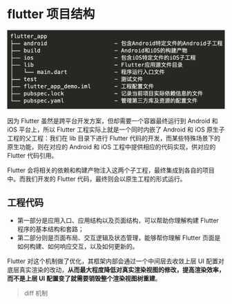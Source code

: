 # flutter 项目结构

![alt text](image-9.png)

因为 Flutter 虽然是跨平台开发方案，但却需要一个容器最终运行到 Android 和 iOS 平台上，所以 Flutter 工程实际上就是一个同时内嵌了 Android 和 iOS 原生子工程的父工程：我们在 lib 目录下进行 Flutter 代码的开发，而某些特殊场景下的原生功能，则在对应的 Android 和 iOS 工程中提供相应的代码实现，供对应的 Flutter 代码引用。

Flutter 会将相关的依赖和构建产物注入这两个子工程，最终集成到各自的项目中。而我们开发的 Flutter 代码，最终则会以原生工程的形式运行。

## 工程代码

- 第一部分是应用入口、应用结构以及页面结构，可以帮助你理解构建 Flutter 程序的基本结构和套路；
- 第二部分则是页面布局、交互逻辑及状态管理，能够帮你理解 Flutter 页面是如何构建、如何响应交互，以及如何更新的。

Flutter 对这个机制做了优化，其框架内部会通过一个中间层去收敛上层 UI 配置对底层真实渲染的改动，**从而最大程度降低对真实渲染视图的修改，提高渲染效率，而不是上层 UI 配置变了就需要销毁整个渲染视图树重建**。

> diff 机制
